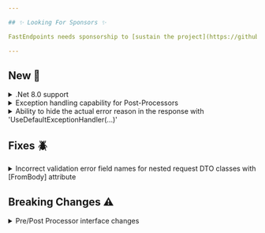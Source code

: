 ```yaml
---

## ✨ Looking For Sponsors ✨

FastEndpoints needs sponsorship to [sustain the project](https://github.com/FastEndpoints/FastEndpoints/issues/449). Please help out if you can.

---
```


[//]: # (<details><summary>title text</summary></details>)

## New 🎉

<details><summary>.Net 8.0 support</summary>

todo: write description

</details>

<details><summary>Exception handling capability for Post-Processors</summary>

todo: update doc page and link here

</details>

<details><summary>Ability to hide the actual error reason in the response with 'UseDefaultExceptionHandler(...)'</summary>

todo: write description

</details>

[//]: # (## Improvements 🚀)

## Fixes 🪲

<details><summary>Incorrect validation error field names for nested request DTO classes with [FromBody] attribute</summary>

todo: write description
ref: https://discord.com/channels/933662816458645504/1168177198415482972

</details>

## Breaking Changes ⚠️

<details><summary>Pre/Post Processor interface changes</summary>

todo: describe the change and how to migrate

</details>